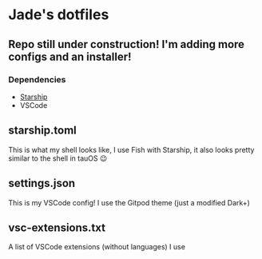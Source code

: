 # Jade's dotfiles
## Repo still under construction! I'm adding more configs and an installer!
### Dependencies
- [Starship](starship.rs)
- VSCode
## starship.toml
This is what my shell looks like, I use Fish with Starship, it also looks pretty similar to the shell in tauOS :wink:

## settings.json
This is my VSCode config! I use the Gitpod theme (just a modified Dark+)

## vsc-extensions.txt
A list of VSCode extensions (without languages) I use

